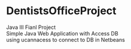 # DentistsOfficeProject <br/>
Java III Fianl Project <br/>
Simple Java Web Application with Access DB <br/>
using ucannacess to connect to DB in Netbeans
